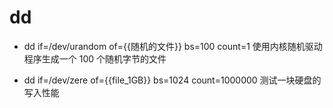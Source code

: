 # dd

- dd if=/dev/urandom of={{随机的文件}} bs=100 count=1
使用内核随机驱动程序生成一个 100 个随机字节的文件

- dd if=/dev/zere of={{file_1GB}} bs=1024 count=1000000
测试一块硬盘的写入性能
